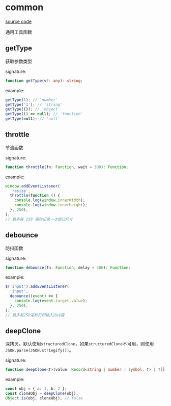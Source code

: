 # common

[source code](https://github.com/CiroLee/utils-gear/blob/main/src/utils.ts)

通用工具函数

## getType

获取参数类型

signature:

```typescript
function getType(v?: any): string;
```

example:

```typescript
getType(1); // 'number'
getType('1'); // 'string'
getType({}); // 'object'
getType(() => null); // 'function'
getType(null); // 'null'
```

## throttle

节流函数

signature:

```typescript
function throttle(fn: Function, wait = 300): Function;
```

example:

```typescript
window.addEventListener(
  'resize',
  throttle(function () {
    console.log(window.innerWidth);
    console.log(window.innerHeight);
  }, 250),
);
// 最多每 250 毫秒记录一次窗口尺寸
```

## debounce

防抖函数

signature:

```typescript
function debounce(fn: Function, delay = 300): Function;
```

example:

```typescript
$('input').addEventListener(
  'input',
  debounce((event) => {
    console.log(event.target.value);
  }, 250),
);
// 最多每250毫秒打印输入的内容
```

## deepClone

深拷贝。默认使用`structuredClone`，如果`structuredClone`不可用，则使用`JSON.parse(JSON.stringify())`。

signature:

```ts
function deepClone<T>(value: Record<string | number | symbol, T> | T[]): Record<string | number | symbol, T> | T[];
```

example:

```ts
const obj = { a: 1, b: 2 };
const cloneObj = deepClone(obj);
Object.is(obj, cloneObj); // false
```
